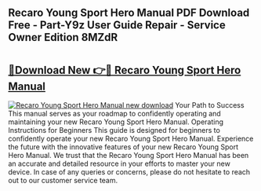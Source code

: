 ## Recaro Young Sport Hero Manual PDF Download Free - Part-Y9z User Guide Repair - Service Owner Edition 8MZdR

# <h2><a href="http://cf28770.oget.top/?id=Recaro+Young+Sport+Hero+Manual">🔗Download New 👉🔴 Recaro Young Sport Hero Manual</a></h2>

[![Recaro Young Sport Hero Manual new download](https://i.imgur.com/5g1atiW.png)](http://cf28770.oget.top/?id=Recaro+Young+Sport+Hero+Manual)
Your Path to Success This manual serves as your roadmap to confidently operating and maintaining your new Recaro Young Sport Hero Manual. Operating Instructions for Beginners This guide is designed for beginners to confidently operate your new Recaro Young Sport Hero Manual. Experience the future with the innovative features of your new Recaro Young Sport Hero Manual. We trust that the Recaro Young Sport Hero Manual has been an accurate and detailed resource in your efforts to master your new device. In case of any queries or concerns, please do not hesitate to reach out to our customer service team.
